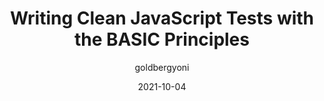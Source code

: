 ---
author: goldbergyoni
date: 2021-10-04
tags:
  - javascript
  - testing
  - principles
target_url: https://yonigoldberg.medium.com/fighting-javascript-tests-complexity-with-the-basic-principles-87b7622eac9a
title: Writing Clean JavaScript Tests with the BASIC Principles
---